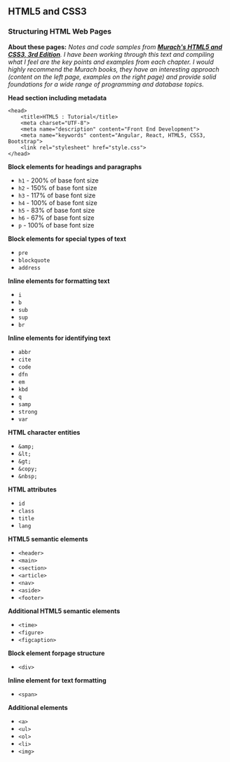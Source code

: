 ## HTML5 and CSS3 

### Structuring HTML Web Pages

**About these pages:** *Notes and code samples from **[Murach's HTML5 and CSS3, 3rd Edition](https://www.murach.com/shop/murachs-html5-and-css3-3rd-edition-detail)**. I have been working through this text and compiling what I feel are the key points and examples from each chapter. I would highly recommend the Murach books, they have an interesting approach (content on the left page, examples on the right page) and provide solid foundations for a wide range of programming and database topics.* 

**Head section including metadata**

	<head>
	    <title>HTML5 : Tutorial</title>
	    <meta charset="UTF-8">
	    <meta name="description" content="Front End Development">
	    <meta name="keywords" content="Angular, React, HTML5, CSS3, Bootstrap">
	    <link rel="stylesheet" href="style.css">
	</head>

**Block elements for headings and paragraphs**

- `h1` - 200% of base font size
- `h2` - 150% of base font size
- `h3` - 117% of base font size
- `h4` - 100% of base font size
- `h5` - 83% of base font size
- `h6` - 67% of base font size
- `p` - 100% of base font size

**Block elements for special types of text**

- `pre`
- `blockquote`
- `address`

**Inline elements for formatting text**

- `i`
- `b`
- `sub`
- `sup`
- `br`

**Inline elements for identifying text**

- `abbr`
- `cite`
- `code`
- `dfn`
- `em`
- `kbd`
- `q`
- `samp`
- `strong`
- `var`

**HTML character entities**

- `&amp;`
- `&lt;`
- `&gt;`
- `&copy;`
- `&nbsp;`

**HTML attributes**

- `id`
- `class`
- `title`
- `lang`

**HTML5 semantic elements**

- `<header>`
- `<main>`
- `<section>`
- `<article>`
- `<nav>`
- `<aside>`
- `<footer>`

**Additional HTML5 semantic elements**

- `<time>`
- `<figure>`
- `<figcaption>`

**Block element forpage structure**

- `<div>`

**Inline element for text formatting**

- `<span>`

**Additional elements**

- `<a>`
- `<ul>`
- `<ol>`
- `<li>`
- `<img>`


